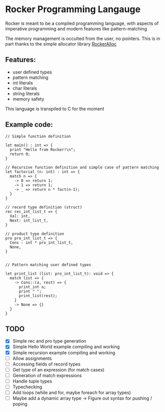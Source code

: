 # Rocker Programming Langauge

Rocker is meant to be a compiled programming language, with aspects of imperative programming and modern features like pattern-matching

The memory management is occulted from the user, no pointers. This is in part thanks to the simple allocator library [RockerAlloc](https://github.com/Paul-Passeron/RockerAllocator.git)

## Features:
- user defined types
- pattern matching
- int literals
- char literals
- string literals
- memory safety

This language is transpiled to C for the moment

## Example code:

```
// Simple function definition

let main() : int => {
  print "Hello from Rocker!\n";
  return 0;
}

// Recursive function definition and simple case of pattern matching
let factorial (n: int) : int => {
  match n => {
    -> 0 => return 1;
    -> 1 => return 1;
    -> _ => return n * fact(n-1);
  }
}

// record type definition (struct)
rec rec_int_list_t => {
  Val: int,
  Next: int_list_t,
}

// product type definition
pro pro_int_list_t => {
  Cons : int * pro_int_list_t,
  None,
}


// Pattern matching user defined types

let print_list (list: pro_int_list_t): void => {
  match list => {
    -> Cons::(a, rest) => {
      print_int a;
      print " ";
      print_list(rest);
    }
    -> None => {}
  }
}
```

## TODO
- [x] Simple rec and pro type generation
- [x] Simple Hello World example compiling and working
- [x] Simple recursion example compiling and working
- [ ] Allow assignments
- [ ] Accessing fields of record types
- [ ] Get type of an expression (for match cases)
- [ ] Generation of match expressions
- [ ] Handle tuple types
- [ ] Typechecking
- [ ] Add loops (while and for, maybe foreach for array types)
- [ ] Maybe add a dynamic array type -> Figure out syntax for pushing / poping
